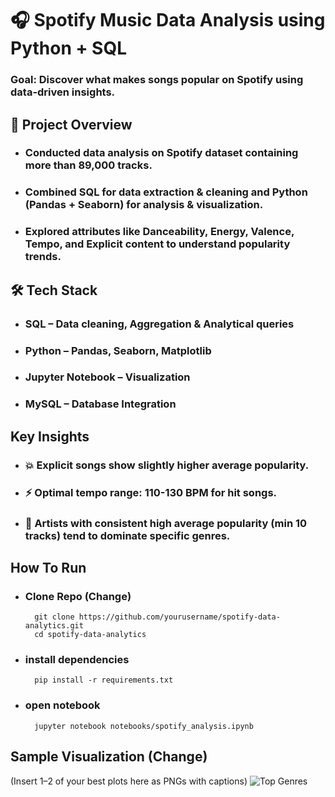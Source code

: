 # 🎧 Spotify Music Data Analysis using Python + SQL
### Goal: Discover what makes songs popular on Spotify using data-driven insights.

## 🧠 Project Overview 
- ### Conducted data analysis on Spotify dataset containing more than **89,000 tracks**.
- ### Combined SQL for data extraction & cleaning and Python **(Pandas + Seaborn)** for analysis & visualization.
- ### Explored attributes like **Danceability, Energy, Valence, Tempo, and Explicit content** to understand popularity trends.

## 🛠️ Tech Stack
- ### **SQL** – Data cleaning, Aggregation & Analytical queries
- ### **Python** – Pandas, Seaborn, Matplotlib
- ### **Jupyter Notebook** – Visualization
- ### **MySQL** – Database Integration

## Key Insights 
- ### 💥 Explicit songs show slightly higher average popularity.
- ### ⚡ Optimal tempo range: 110-130 BPM for hit songs.
- ### 👑 Artists with consistent high average popularity (min 10 tracks) tend to dominate specific genres.

## How To Run
- ### Clone Repo (Change)
        git clone https://github.com/yourusername/spotify-data-analytics.git
        cd spotify-data-analytics

- ### install dependencies
        pip install -r requirements.txt

- ### open notebook
        jupyter notebook notebooks/spotify_analysis.ipynb

## Sample Visualization (Change)
(Insert 1–2 of your best plots here as PNGs with captions)
![Top Genres](visuals/top_genres.png)
